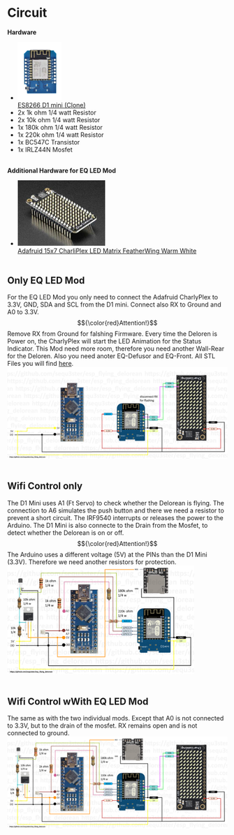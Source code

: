 # Circuit

**Hardware**
- <img src="/images/D1MiniNodeMCU.png" width="100"><br>[ES8266 D1 mini (Clone)](https://de.aliexpress.com/item/1005006890254253.html)
- 2x 1k ohm 1/4 watt Resistor
- 2x 10k ohm 1/4 watt Resistor
- 1x 180k ohm 1/4 watt Resistor
- 1x 220k ohm 1/4 watt Resistor
- 1x BC547C Transistor
- 1x IRLZ44N Mosfet
<br><br>
  
**Additional Hardware for EQ LED Mod**

- <img src="/images/AdafruitCharliePlex.jpg" width="200"><br>[Adafruid 15x7 CharliPlex LED Matrix FeatherWing Warm White](https://www.berrybase.de/adafruit-15x7-charlieplex-led-matrix-featherwing-warmweiss)
<br><br>

## Only EQ LED Mod

For the EQ LED Mod you only need to connect the Adafruid CharlyPlex to 3.3V, GND, SDA and SCL from the D1 mini. Connect also RX to Ground and A0 to 3.3V. 
<br>$${\color{red}Attention!}$$ Remove RX from Ground for falshing Firmware.
Every time the Deloren is Power on, the CharlyPlex will start the LED Animation for the Status Indicator. This Mod need more room, therefore
you need another Wall-Rear for the Deloren. Also you need anoter EQ-Defusor and EQ-Front.
All STL Files you will find [here](/stl).
<br><img src="/circuit/circuit_diagram_eq_only.png" width="600">
<br><br>

## Wifi Control only

The D1 Mini uses A1 (Ft Servo) to check whether the Delorean is flying. The connection to A6 simulates the push button and there we need a resistor to prevent a short circuit. The IRF9540 interrupts or releases the power to the Arduino. The D1 Mini is also connecte to the Drain from the Mosfet, to detect whether the Delorean is on or off. 
<br>$${\color{red}Attention!}$$ The Arduino uses a different voltage (5V) at the PINs than the D1 Mini (3.3V). Therefore we need another resistors for protection.
<br><img src="/circuit/circuit_diagram.png" width="428">
<br><br>

## Wifi Control wWith EQ LED Mod

The same as with the two individual mods. Except that A0 is not connected to 3.3V, but to the drain of the mosfet. RX remains open and is not connected to ground.
<br><img src="/circuit/circuit_diagram_eq.png" width="600">
<br><br>
